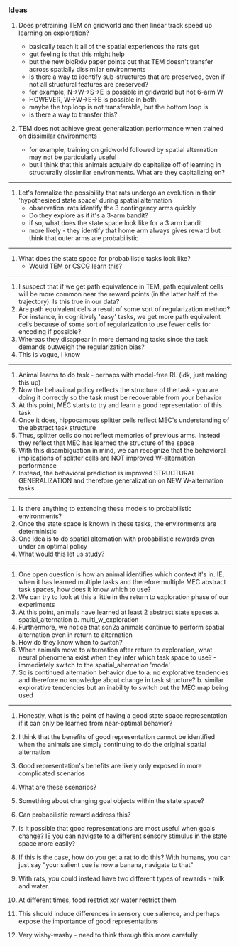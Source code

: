 ### Ideas

1. Does pretraining TEM on gridworld and then linear track speed up learning on exploration?
    - basically teach it all of the spatial experiences the rats get
    - gut feeling is that this might help
    - but the new bioRxiv paper points out that TEM doesn't transfer across spatially dissimilar environments
    - Is there a way to identify sub-structures that are preserved, even if not all structural features are preserved?
    - for example, N->W->S->E is possible in gridworld but not 6-arm W
    - HOWEVER, W->W->E->E is possible in both. 
    - maybe the top loop is not transferable, but the bottom loop is
    - is there a way to transfer this?
    
2. TEM does not achieve great generalization performance when trained on dissimilar environments
    - for example, training on gridworld followed by spatial alternation may not be particularly useful
    - but I think that this animals actually do capitalize off of learning in structurally dissimilar environments. What are they capitalizing on?
    


---------------------------------------------------------------------------------------------

1. Let's formalize the possibility that rats undergo an evolution in their 'hypothesized state space' during spatial alternation
    - observation: rats identify the 3 contingency arms quickly
    - Do they explore as if it's a 3-arm bandit?
    - if so, what does the state space look like for a 3 arm bandit
    - more likely - they identify that home arm always gives reward but think that outer arms are probabilistic
 
---------------------------------------------------------------------------------------------

1. What does the state space for probabilistic tasks look like?
    - Would TEM or CSCG learn this?
    
    
    
---------------------------------------------------------------------------------------------

1. I suspect that if we get path equivalence in TEM, path equivalent cells will be more common near the reward points (in the latter half of the trajectory). Is this true in our data?
2. Are path equivalent cells a result of some sort of regularization method? For instance, in cognitively 'easy' tasks, we get more path equivalent cells because of some sort of regularization to use fewer cells for encoding if possible?
3. Whereas they disappear in more demanding tasks since the task demands outweigh the regularization bias?
4. This is vague, I know

---------------------------------------------------------------------------------------------

1. Animal learns to do task - perhaps with model-free RL (idk, just making this up)
2. Now the behavioral policy reflects the structure of the task - you are doing it correctly so the task must be recoverable from your behavior
3. At this point, MEC starts to try and learn a good representation of this task
4. Once it does, hippocampus splitter cells reflect MEC's understanding of the abstract task structure
5. Thus, splitter cells do not reflect memories of previous arms. Instead they reflect that MEC has learned the structure of the space
6. With this disambiguation in mind, we can recognize that the behavioral implications of splitter cells are NOT improved W-alternation performance
7. Instead, the behavioral prediction is improved STRUCTURAL GENERALIZATION and therefore generalization on NEW W-alternation tasks


---------------------------------------------------------------------------------------------

1. Is there anything to extending these models to probabilistic environments?
2. Once the state space is known in these tasks, the environments are deterministic
3. One idea is to do spatial alternation with probabilistic rewards even under an optimal policy
4. What would this let us study?

---------------------------------------------------------------------------------------------

1. One open question is how an animal identifies which context it's in. IE, when it has learned multiple tasks and therefore multiple MEC abstract task spaces, how does it know which to use?
2. We can try to look at this a little in the return to exploration phase of our experiments
3. At this point, animals have learned at least 2 abstract state spaces
    a. spatial_alternation
    b. multi_w_exploration
4. Furthermore, we notice that scn2a animals continue to perform spatial alternation even in return to alternation
5. How do they know when to switch?
7. When animals move to alternation after return to exploration, what neural phenomena exist when they infer which task space to use? - immediately switch to the spatial_alternation 'mode'
8. So is continued alternation behavior due to
    a. no explorative tendencies and therefore no knowledge about change in task structure?
    b. similar explorative tendencies but an inability to switch out the MEC map being used

---------------------------------------------------------------------------------------------

1. Honestly, what is the point of having a good state space representation if it can only be learned from near-optimal behavior?
2. I think that the benefits of good representation cannot be identified when the animals are simply continuing to do the original spatial alternation
3. Good representation's benefits are likely only exposed in more complicated scenarios
4. What are these scenarios?
5. Something about changing goal objects within the state space?
6. Can probabilistic reward address this?

7. Is it possible that good representations are most useful when goals change? IE you can navigate to a different sensory stimulus in the state space more easily?
8. If this is the case, how do you get a rat to do this? With humans, you can just say "your salient cue is now a banana, navigate to that"
9. With rats, you could instead have two different types of rewards - milk and water.
10. At different times, food restrict xor water restrict them
11. This should induce differences in sensory cue salience, and perhaps expose the importance of good representations
12. Very wishy-washy - need to think through this more carefully